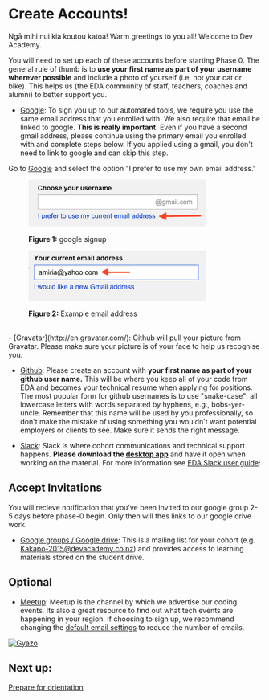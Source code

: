 # Create Accounts!


Ngā mihi nui kia koutou katoa! Warm greetings to you all! Welcome to Dev Academy.

You will need to set up each of these accounts before starting Phase 0. The general rule of thumb is to **use your first name as part of your username wherever possible** and include a photo of yourself (i.e. not your cat or bike). This helps us (the EDA community of staff, teachers, coaches and alumni) to better support you.

- [Google](https://accounts.google.com/Signup): To sign you up to our automated tools, we require you use the same email address that you enrolled with. We also require that email be linked to google. **This is really important**. Even if you have a second gmail address, please continue using the primary email you enrolled with and complete steps below. If you applied using a gmail, you don't need to link to google and can skip this step.

Go to [Google](https://accounts.google.com/Signup) and select the option "I prefer to use my own email address."
<figure>
  <img src="../images/google.png" alt="sign up to google"><br>
  <figcaption>
    <p><strong>Figure 1:</strong> google signup</p>
  </figcaption>
</figure>


<figure>
  <img src="../images/google-2.png" alt="enter email to link to google"><br>
  <figcaption>
    <p><strong>Figure 2:</strong> Example email address</p>
  </figcaption>
</figure>

<br>
- [Gravatar](http://en.gravatar.com/): Github will pull your picture from Gravatar. Please make sure your picture is of your face to help us recognise you.

- [Github](https://github.com/): Please create an account with **your first name as part of your github user name.** This will be where you keep all of your code from EDA and becomes your technical resume when applying for positions. The most popular form for github usernames is to use "snake-case": all lowercase letters with words separated by hyphens, e.g., bobs-yer-uncle. Remember that this name will be used by you professionally, so don't make the mistake of  using something you wouldn't want potential employers or clients to see. Make sure it sends the right message.

- [Slack](https://edaslackinvite.herokuapp.com/): Slack is where cohort communications and technical support happens. **Please download the [desktop app](https://slack.com/apps)** and have it open when working on the material. For more information see [EDA Slack user guide](/4-tools/slack/README.md):

## Accept Invitations
You will recieve notification that you've been invited to our google group 2-5 days before phase-0 begin. Only then will thes links to our google drive work.

- [Google groups / Google drive](https://drive.google.com/a/enspiral.com/folderview?id=0B5aB0OHeInzgeWZoQm9VaWJQeWc&usp=sharing): This is a mailing list for your cohort (e.g. Kakapo-2015@devacademy.co.nz) and provides access to learning materials stored on the student drive.

## Optional
- [Meetup](http://www.meetup.com/Enspiral-Dev-Academy-Meetup/): Meetup is the channel by which we advertise our coding events. Its also a great resource to find out what tech events are happening in your region. If choosing to sign up, we recommend changing the [default email settings](http://www.meetup.com/account/comm/) to reduce the number of emails.

[![Gyazo](http://i.gyazo.com/e0c8b3c2e164162d2e021619aee97881.gif)](http://gyazo.com/e0c8b3c2e164162d2e021619aee97881)


## Next up:
[Prepare for orientation](/0.2-prepare-for-orientation/README.md)
